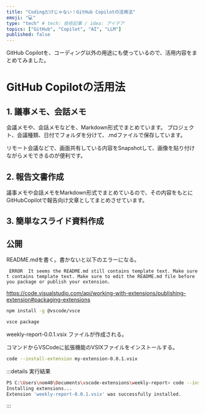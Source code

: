 ```yaml
---
title: "Codingだけじゃない！GitHub Copilotの活用法"
emoji: "💻"
type: "tech" # tech: 技術記事 / idea: アイデア
topics: ["GitHub", "Copilot", "AI", "LLM"]
published: false
---
```


GitHub Copilotを、コーディング以外の用途にも使っているので、活用内容をまとめてみました。

# GitHub Copilotの活用法

## 1. 議事メモ、会話メモ
会議メモや、会話メモなどを、Markdown形式でまとめています。
プロジェクト、会議種類、日付でフォルダを分けて、.mdファイルで保存しています。

リモート会議などで、画面共有している内容をSnapshotして、画像を貼り付けながらメモできるのが便利です。

## 2. 報告文書作成
議事メモや会話メモをMarkdown形式でまとめているので、その内容をもとにGitHubCopilotで報告向け文章としてまとめさせています。

## 3. 簡単なスライド資料作成


## 公開
README.mdを書く。書かないと以下のエラーになる。
```
 ERROR  It seems the README.md still contains template text. Make sure t contains template text. Make sure to edit the README.md file before you package or publish your extension. 
```

https://code.visualstudio.com/api/working-with-extensions/publishing-extension#packaging-extensions

```bash
npm install -g @vscode/vsce
```

```bash
vsce package
```

weekly-report-0.0.1.vsix ファイルが作成される。


コマンドからVSCodeに拡張機能のVSIXファイルをインストールする。
```bash
code --install-extension my-extension-0.0.1.vsix
```

:::details 実行結果
```bash
PS C:\Users\nom40\Documents\vscode-extensions\weekly-report> code --install-extension .\weekly-report-0.0.1.vsix
Installing extensions...
Extension 'weekly-report-0.0.1.vsix' was successfully installed.
```
:::
